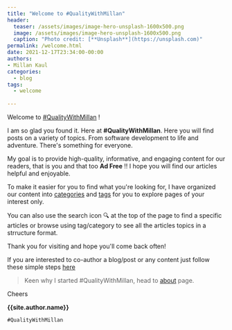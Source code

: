 ```yaml
---
title: "Welcome to #QualityWithMillan"
header:
  teaser: /assets/images/image-hero-unsplash-1600x500.png
  image: /assets/images/image-hero-unsplash-1600x500.png
  caption: "Photo credit: [**Unsplash**](https://unsplash.com)"
permalink: /welcome.html
date: 2021-12-17T23:34:00-00:00
authors:
- Millan Kaul
categories:
  - blog
tags:
  - welcome
  
---
```



Welcome to [#QualityWithMillan](/) !

I am so glad you found it. Here at **#QualityWithMillan**. Here you will find posts on a variety of topics. From software development to life and adventure.  There's something for everyone.


My goal is to provide high-quality, informative, and engaging content for our readers, that is you and that too **Ad Free** !! 
I hope you will find our articles helpful and enjoyable.

To make it easier for you to find what you're looking for, I have organized our content into [categories](/categories/) and [tags](/tags/) for you to explore pages of your interest only.

You can also use the search icon 🔍 at the top of the page to find a specific articles or browse using tag/category to see all the articles topics in a strructure format.

Thank you for visiting and hope you'll come back often!

If you are interested to co-author a blog/post or any content just follow these simple steps [here](https://github.com/QualityWithMillan/qualitywithmillan.github.io/blob/prod/Co-Author-Instructions.md)

> Keen why I started #QualityWithMillan, head to [about](/about/) page.


Cheers

**{{site.author.name}}**

`#QualityWithMillan`
